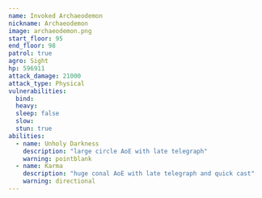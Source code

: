 ```yaml
---
name: Invoked Archaeodemon
nickname: Archaeodemon
image: archaeodemon.png
start_floor: 95
end_floor: 98
patrol: true
agro: Sight
hp: 596911
attack_damage: 21000
attack_type: Physical
vulnerabilities:
  bind: 
  heavy: 
  sleep: false
  slow: 
  stun: true
abilities:
  - name: Unholy Darkness
    description: "large circle AoE with late telegraph"
    warning: pointblank
  - name: Karma
    description: "huge conal AoE with late telegraph and quick cast"
    warning: directional
---
```

